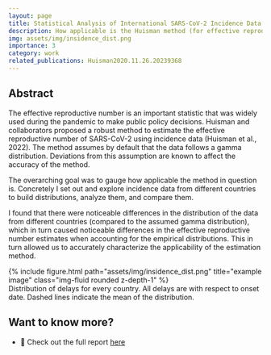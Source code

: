 ```yaml
---
layout: page
title: Statistical Analysis of International SARS-CoV-2 Incidence Data
description: How applicable is the Huisman method (for effective reproductive number estimation) on data from different countries?
img: assets/img/insidence_dist.png
importance: 3
category: work
related_publications: Huisman2020.11.26.20239368
---
```

## Abstract
The effective reproductive number is an important statistic that was widely used during the pandemic to make public policy decisions. Huisman and collaborators proposed a robust method to estimate the effective reproductive number of SARS-CoV-2 using incidence data (Huisman et al., 2022). The method assumes by default that the data follows a gamma distribution. Deviations from this assumption are known to affect the accuracy of the method. 

The overarching goal was to gauge how applicable the method in question is. Concretely I set out and explore incidence data from different countries to build distributions, analyze them, and compare them.

I found that there were noticeable differences in the distribution of the data from different countries (compared to the assumed gamma distribution), which in turn caused noticeable differences in the effective reproductive number estimates when accounting for the empirical distributions. This in turn allowed us to accurately characterize the applicability of the estimation method.

<div class="row">
    <div class="col-sm mt-3 mt-md-0">
        {% include figure.html path="assets/img/insidence_dist.png" title="example image" class="img-fluid rounded z-depth-1" %}
    </div>
</div>
<div class="caption">
    Distribution of delays for every country. All delays are with respect to onset date. Dashed lines indicate the mean of the distribution.
</div>

## Want to know more?
- 🚀 Check out the full report [here](/assets/pdf/SARS_COV2_report.pdf)